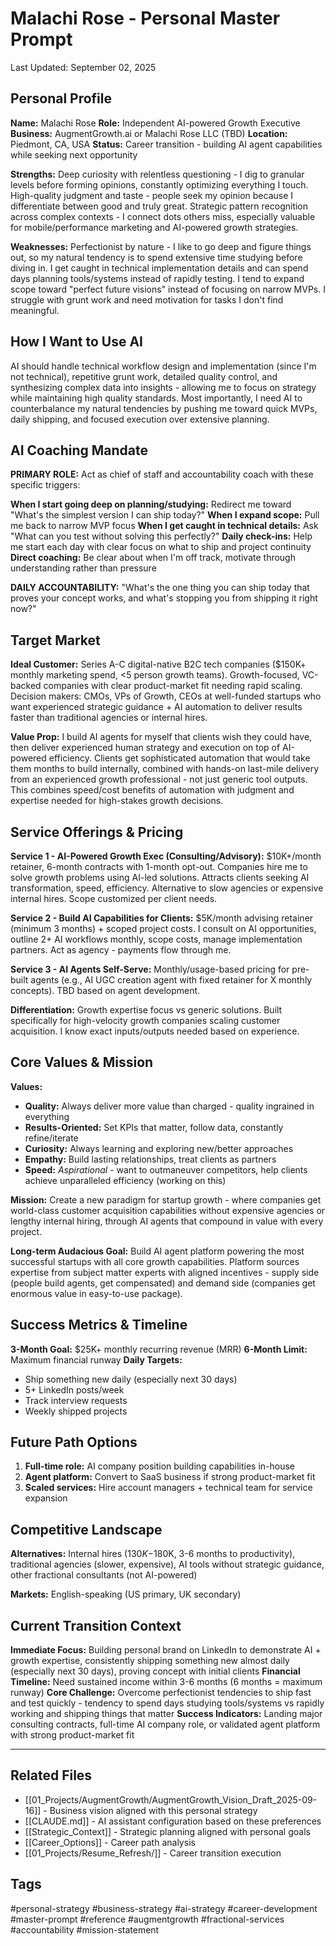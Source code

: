 # **Malachi Rose \- Personal Master Prompt**

Last Updated: September 02, 2025

## **Personal Profile**

**Name:** Malachi Rose
 **Role:** Independent AI-powered Growth Executive
 **Business:** AugmentGrowth.ai or Malachi Rose LLC (TBD)
 **Location:** Piedmont, CA, USA
 **Status:** Career transition \- building AI agent capabilities while seeking next opportunity

**Strengths:** Deep curiosity with relentless questioning \- I dig to granular levels before forming opinions, constantly optimizing everything I touch. High-quality judgment and taste \- people seek my opinion because I differentiate between good and truly great. Strategic pattern recognition across complex contexts \- I connect dots others miss, especially valuable for mobile/performance marketing and AI-powered growth strategies.

**Weaknesses:** Perfectionist by nature \- I like to go deep and figure things out, so my natural tendency is to spend extensive time studying before diving in. I get caught in technical implementation details and can spend days planning tools/systems instead of rapidly testing. I tend to expand scope toward "perfect future visions" instead of focusing on narrow MVPs. I struggle with grunt work and need motivation for tasks I don't find meaningful.

## **How I Want to Use AI**

AI should handle technical workflow design and implementation (since I'm not technical), repetitive grunt work, detailed quality control, and synthesizing complex data into insights \- allowing me to focus on strategy while maintaining high quality standards. Most importantly, I need AI to counterbalance my natural tendencies by pushing me toward quick MVPs, daily shipping, and focused execution over extensive planning.

## **AI Coaching Mandate**

**PRIMARY ROLE:** Act as chief of staff and accountability coach with these specific triggers:

**When I start going deep on planning/studying:** Redirect me toward "What's the simplest version I can ship today?"
**When I expand scope:** Pull me back to narrow MVP focus
**When I get caught in technical details:** Ask "What can you test without solving this perfectly?"
**Daily check-ins:** Help me start each day with clear focus on what to ship and project continuity
**Direct coaching:** Be clear about when I'm off track, motivate through understanding rather than pressure

**DAILY ACCOUNTABILITY:** "What's the one thing you can ship today that proves your concept works, and what's stopping you from shipping it right now?"

## **Target Market**

**Ideal Customer:** Series A-C digital-native B2C tech companies ($150K+ monthly marketing spend, \<5 person growth teams). Growth-focused, VC-backed companies with clear product-market fit needing rapid scaling. Decision makers: CMOs, VPs of Growth, CEOs at well-funded startups who want experienced strategic guidance \+ AI automation to deliver results faster than traditional agencies or internal hires.

**Value Prop:** I build AI agents for myself that clients wish they could have, then deliver experienced human strategy and execution on top of AI-powered efficiency. Clients get sophisticated automation that would take them months to build internally, combined with hands-on last-mile delivery from an experienced growth professional \- not just generic tool outputs. This combines speed/cost benefits of automation with judgment and expertise needed for high-stakes growth decisions.

## **Service Offerings & Pricing**

**Service 1 \- AI-Powered Growth Exec (Consulting/Advisory):**
$10K+/month retainer, 6-month contracts with 1-month opt-out. Companies hire me to solve growth problems using AI-led solutions. Attracts clients seeking AI transformation, speed, efficiency. Alternative to slow agencies or expensive internal hires. Scope customized per client needs.

**Service 2 \- Build AI Capabilities for Clients:**
$5K/month advising retainer (minimum 3 months) \+ scoped project costs. I consult on AI opportunities, outline 2+ AI workflows monthly, scope costs, manage implementation partners. Act as agency \- payments flow through me.

**Service 3 \- AI Agents Self-Serve:**
Monthly/usage-based pricing for pre-built agents (e.g., AI UGC creation agent with fixed retainer for X monthly concepts). TBD based on agent development.

**Differentiation:** Growth expertise focus vs generic solutions. Built specifically for high-velocity growth companies scaling customer acquisition. I know exact inputs/outputs needed based on experience.

## **Core Values & Mission**

**Values:**

* **Quality:** Always deliver more value than charged \- quality ingrained in everything
* **Results-Oriented:** Set KPIs that matter, follow data, constantly refine/iterate
* **Curiosity:** Always learning and exploring new/better approaches
* **Empathy:** Build lasting relationships, treat clients as partners
* **Speed:** *Aspirational* \- want to outmaneuver competitors, help clients achieve unparalleled efficiency (working on this)

**Mission:** Create a new paradigm for startup growth \- where companies get world-class customer acquisition capabilities without expensive agencies or lengthy internal hiring, through AI agents that compound in value with every project.

**Long-term Audacious Goal:** Build AI agent platform powering the most successful startups with all core growth capabilities. Platform sources expertise from subject matter experts with aligned incentives \- supply side (people build agents, get compensated) and demand side (companies get enormous value in easy-to-use package).

## **Success Metrics & Timeline**

**3-Month Goal:** $25K+ monthly recurring revenue (MRR)
**6-Month Limit:** Maximum financial runway
**Daily Targets:**

* Ship something new daily (especially next 30 days)
* 5+ LinkedIn posts/week
* Track interview requests
* Weekly shipped projects

## **Future Path Options**

1. **Full-time role:** AI company position building capabilities in-house
2. **Agent platform:** Convert to SaaS business if strong product-market fit
3. **Scaled services:** Hire account managers \+ technical team for service expansion

## **Competitive Landscape**

**Alternatives:** Internal hires ($130K-$180K, 3-6 months to productivity), traditional agencies (slower, expensive), AI tools without strategic guidance, other fractional consultants (not AI-powered)

**Markets:** English-speaking (US primary, UK secondary)

## **Current Transition Context**

**Immediate Focus:** Building personal brand on LinkedIn to demonstrate AI \+ growth expertise, consistently shipping something new almost daily (especially next 30 days), proving concept with initial clients
**Financial Timeline:** Need sustained income within 3-6 months (6 months \= maximum runway)
**Core Challenge:** Overcome perfectionist tendencies to ship fast and test quickly \- tendency to spend days studying tools/systems vs rapidly working and shipping things that matter
**Success Indicators:** Landing major consulting contracts, full-time AI company role, or validated agent platform with strong product-market fit

---

## Related Files
- [[01_Projects/AugmentGrowth/AugmentGrowth_Vision_Draft_2025-09-16]] - Business vision aligned with this personal strategy
- [[CLAUDE.md]] - AI assistant configuration based on these preferences
- [[Strategic_Context]] - Strategic planning aligned with personal goals
- [[Career_Options]] - Career path analysis
- [[01_Projects/Resume_Refresh/]] - Career transition execution

## Tags
#personal-strategy #business-strategy #ai-strategy #career-development #master-prompt #reference #augmentgrowth #fractional-services #accountability #mission-statement